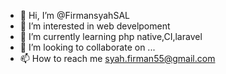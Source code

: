 - 👋 Hi, I’m @FirmansyahSAL
- 👀 I’m interested in web develpoment
- 🌱 I’m currently learning php native,CI,laravel
- 💞️ I’m looking to collaborate on ...
- 📫 How to reach me syah.firman55@gmail.com

<!---
FirmansyahSAL/FirmansyahSAL is a ✨ special ✨ repository because its `README.md` (this file) appears on your GitHub profile.
You can click the Preview link to take a look at your changes.
--->
